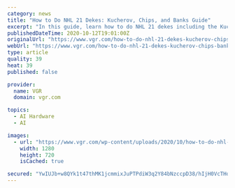 ```yaml
---
category: news
title: "How to Do NHL 21 Dekes: Kucherov, Chips, and Banks Guide"
excerpt: "In this guide, learn how to do NHL 21 dekes including the Kucherov, chips, and banks, to help your player elude defenders and score goals."
publishedDateTime: 2020-10-12T19:01:00Z
originalUrl: "https://www.vgr.com/how-to-do-nhl-21-dekes-kucherov-chips-banks/"
webUrl: "https://www.vgr.com/how-to-do-nhl-21-dekes-kucherov-chips-banks/"
type: article
quality: 39
heat: 39
published: false

provider:
  name: VGR
  domain: vgr.com

topics:
  - AI Hardware
  - AI

images:
  - url: "https://www.vgr.com/wp-content/uploads/2020/10/how-to-do-nhl-21-dekes-kucherov-and-svechnikov-moves-1.jpg"
    width: 1280
    height: 720
    isCached: true

secured: "YwIUJb+w8QYk1t47thMK1jcmmixJuPTPdiW3q2Y84bNzccpD38/hIjH0VcTHqmXWHVrClR5rqi69jXaJ2a3uBf30g/WBuAiFoCkkcKqNOYU4of6xmCqgiCHPrjmNgREBNfdjx0xRWr6h2Q5s78Ycj7CeJqJtwjqI3obOvifbJqAMiB56L6IKruPwzJ/b/9s1mpxNPQ82i5FR6g6WduTaSdUE2X++IX6NaxeoVNQZB3ANn3NMlKdS5plXUEC+/Zu+eXpC2953H+oF7vJXPLkUdh5WkUh0Cg47mtQgl3dvABkMvzjBgBzhRW/jnLFkEfEViDqOFtr6WLu1Bqljvt2WTU+1ntCpesdzZxJA7Akfp5w=;949aX+Y05XzB6e1Iz/PY4w=="
---
```


